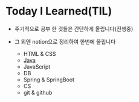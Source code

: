 # Today I Learned(TIL)
- 주기적으로 공부 한 것들은 간단하게 올립니다(진행중)


- 그 외엔 notion으로 정리하여 한번에 올립니다
  - HTML & CSS
  - [Java](https://github.com/Naellu/TIL/blob/master/JAVA/list-java.md)
  - JavaScript
  - DB
  - Spring & SpringBoot
  - CS
  - git & github
